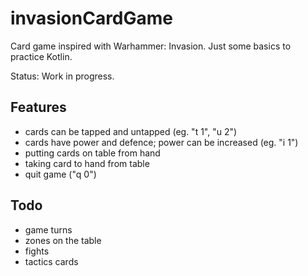 # invasionCardGame
Card game inspired with Warhammer: Invasion. Just some basics to practice Kotlin.

Status: Work in progress.

## Features
- cards can be tapped and untapped (eg. "t 1", "u 2")
- cards have power and defence; power can be increased (eg. "i 1")
- putting cards on table from hand
- taking card to hand from table
- quit game ("q 0")

## Todo
- game turns
- zones on the table
- fights
- tactics cards